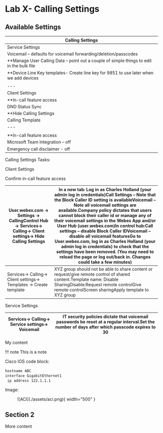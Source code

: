 # Lab X- Calling Settings


## Available Settings

| Calling Settings |
| --- |
| Service Settings | Override | On by default |
| Voicemail – defaults for voicemail forwarding/deletion/passcodes | No | Default Setting |
| **Manage User Calling Data – point out a couple of simple things to edit in the bulk file | Yes, with CSV | N/A |
| **Device Line Key templates- Create line key for 9851 to use later when we add devices | With device template | N/A |
|  |
| --- |
| Client Settings | Override | On by default |
| **In-call feature access | With calling template | Yes |
| DND Status Sync | No | Yes |
| **Hide Calling Settings | At user level only | All options on |
| Calling Template |
| --- |
|  |  | On by default |
| **In-call feature access |  | All options on |
| Microsoft Team Integration – off |  | No |
| Emergency call disclaimer - off |  | No |

Calling Settings Tasks:

Client Settings

Confirm in-call feature access

| User.webex.com -> Settings -> CallingControl Hub -> Services-> Calling-> Client settings-> Hide Calling Settings | In a new tab: Log in as Charles Holland (your admin log in credentials)Call Settings – Note that the Block Caller ID setting is availableVoicemail – Note all voicemail settings are available.Company policy dictates that users cannot block their caller id or manage any of their voicemail settings in the Webex App and/or User Hub (user.webex.com)In control hub:Call settings – disable Block Caller IDVoicemail – disable all voicemail featuresGo to User.webex.com, log in as Charles Holland (your admin log in credentials) to check that the settings have been removed. (You may need to reload the page or log out/back in. Changes could take a few minutes) |
| --- | --- |
| Services-> Calling-> Client settings-> Templates -> Create template | XYZ group should not be able to share content or request/give remote control of shared content.Template name: Disable SharingDisable:Request remote controlGive remote controlScreen sharingApply template to XYZ group |

Service Settings

| Services-> Calling-> Service settings-> Voicemail | IT security policies dictate that voicemail passwords be reset at a regular interval.Set the number of days after which passcode expires to 30 |
| --- | --- |
My content

!!! note
    This is a note

Cisco IOS code block:

```ios
hostname ABC
interface GigabitEthernet1
 ip address 122.1.1.1
```



Image:

<figure markdown>
  ![ACI](./assets/aci.png){ width="500" }
</figure>

## Section 2

More content
